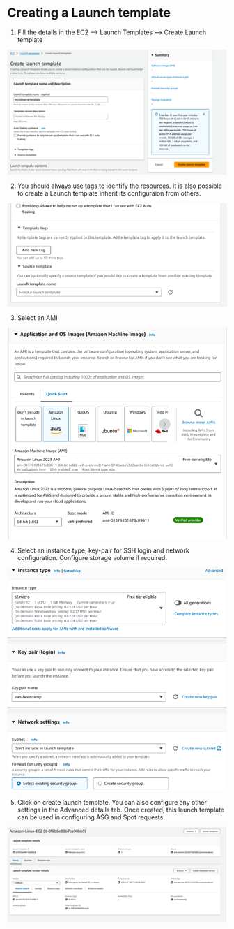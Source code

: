 # Creating a Launch template



1. Fill the details in the EC2 --> Launch Templates --> Create Launch template


![alt text](images/image-41.png)



2. You should always use tags to identify the resources. It is also possible to create a Launch template inherit its configuraion from others.

![alt text](images/image-42.png)


3. Select an AMI

![alt text](images/image-44.png)

4. Select an instance type, key-pair for SSH login and network configuration. Configure storage volume if required.

![alt text](images/image-45.png)

5. Click on create launch template. You can also configure any other settings in the Advanced details tab. Once created, this launch template can be used in configuring ASG and Spot requests.


![alt text](images/image-40.png)